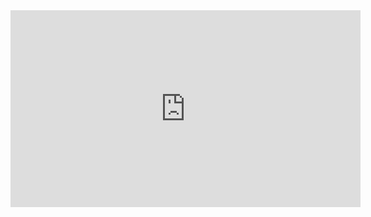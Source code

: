 <iframe width="560" height="315" src="https://www.youtube.com/embed/MI3WlAsMAw0?si=0TWtKnlPCwVvVBtX" title="YouTube video player" frameborder="0" allow="accelerometer; autoplay; clipboard-write; encrypted-media; gyroscope; picture-in-picture; web-share" referrerpolicy="strict-origin-when-cross-origin" allowfullscreen></iframe>
